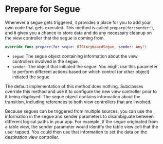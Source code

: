 # Prepare for Segue

Whenever a segue gets triggered, it provides a place for you to add your own code that gets executed. This method is called `prepare(for:sender:)`, and it gives you a chance to store data and do any necessary cleanup on the view controller that the segue is coming from.

```Swift
override func prepare(for segue: UIStoryboardSegue, sender: Any?)
```

- `segue`: The segue object containing information about the view controllers involved in the segue.
- `sender`: The object that initiated the segue. You might use this parameter to perform different actions based on which control (or other object) initiated the segue.

The default implementation of this method does nothing. Subclasses override this method and use it to configure the new view controller prior to it being displayed. The segue object contains information about the transition, including references to both view controllers that are involved.

Because segues can be triggered from multiple sources, you can use the information in the segue and sender parameters to disambiguate between different logical paths in your app. For example, if the segue originated from a table view, the sender parameter would identify the table view cell that the user tapped. You could then use that information to set the data on the destination view controller.

